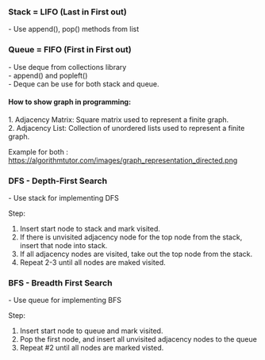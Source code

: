 <h3>Stack = LIFO (Last in First out) </h3>
- Use append(), pop() methods from list <br />

<h3>Queue = FIFO (First in First out)</h3>
- Use deque from collections library <br />
- append() and popleft() <br />
- Deque can be use for both stack and queue. <br />

<h4>How to show graph in programming:</h4>
 1. Adjacency Matrix: Square matrix used to represent a finite graph.<br />
 2. Adjacency List: Collection of unordered lists used to represent a finite graph.
  
Example for both : https://algorithmtutor.com/images/graph_representation_directed.png

<h3>DFS - Depth-First Search </h3>
 - Use stack for implementing DFS
 
 Step:  
 1. Insert start node to stack and mark visited. <br />
 2. If there is unvisited adjacency node for the top node from the stack, insert that node into stack. <br />
 3. If all adjacency nodes are visited, take out the top node from the stack.<br />
 4. Repeat 2-3 until all nodes are maked visited.<br />
        
 
<h3>BFS - Breadth First Search</h3>
- Use queue for implementing BFS

Step:
1. Insert start node to queue and mark visited. <br />
2. Pop the first node, and insert all unvisited adjacency nodes to the queue <br />
3. Repeat #2 until all nodes are marked visted.

